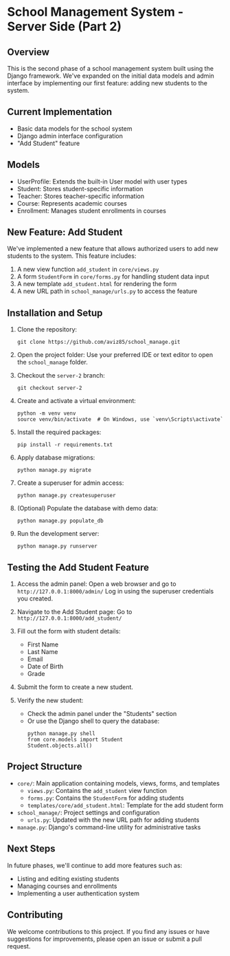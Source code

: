 # School Management System - Server Side (Part 2)

## Overview

This is the second phase of a school management system built using the Django framework. We've expanded on the initial data models and admin interface by implementing our first feature: adding new students to the system.

## Current Implementation

- Basic data models for the school system
- Django admin interface configuration
- "Add Student" feature

## Models

- UserProfile: Extends the built-in User model with user types
- Student: Stores student-specific information
- Teacher: Stores teacher-specific information
- Course: Represents academic courses
- Enrollment: Manages student enrollments in courses

## New Feature: Add Student

We've implemented a new feature that allows authorized users to add new students to the system. This feature includes:

1. A new view function `add_student` in `core/views.py`
2. A form `StudentForm` in `core/forms.py` for handling student data input
3. A new template `add_student.html` for rendering the form
4. A new URL path in `school_manage/urls.py` to access the feature

## Installation and Setup

1. Clone the repository:
   ```
   git clone https://github.com/aviz85/school_manage.git
   ```

2. Open the project folder:
   Use your preferred IDE or text editor to open the `school_manage` folder.

3. Checkout the `server-2` branch:
   ```
   git checkout server-2
   ```

4. Create and activate a virtual environment:
   ```
   python -m venv venv
   source venv/bin/activate  # On Windows, use `venv\Scripts\activate`
   ```

5. Install the required packages:
   ```
   pip install -r requirements.txt
   ```

6. Apply database migrations:
   ```
   python manage.py migrate
   ```

7. Create a superuser for admin access:
   ```
   python manage.py createsuperuser
   ```

8. (Optional) Populate the database with demo data:
   ```
   python manage.py populate_db
   ```

9. Run the development server:
   ```
   python manage.py runserver
   ```

## Testing the Add Student Feature

1. Access the admin panel:
   Open a web browser and go to `http://127.0.0.1:8000/admin/`
   Log in using the superuser credentials you created.

2. Navigate to the Add Student page:
   Go to `http://127.0.0.1:8000/add_student/`

3. Fill out the form with student details:
   - First Name
   - Last Name
   - Email
   - Date of Birth
   - Grade

4. Submit the form to create a new student.

5. Verify the new student:
   - Check the admin panel under the "Students" section
   - Or use the Django shell to query the database:
     ```
     python manage.py shell
     from core.models import Student
     Student.objects.all()
     ```

## Project Structure

- `core/`: Main application containing models, views, forms, and templates
  - `views.py`: Contains the `add_student` view function
  - `forms.py`: Contains the `StudentForm` for adding students
  - `templates/core/add_student.html`: Template for the add student form
- `school_manage/`: Project settings and configuration
  - `urls.py`: Updated with the new URL path for adding students
- `manage.py`: Django's command-line utility for administrative tasks

## Next Steps

In future phases, we'll continue to add more features such as:
- Listing and editing existing students
- Managing courses and enrollments
- Implementing a user authentication system

## Contributing

We welcome contributions to this project. If you find any issues or have suggestions for improvements, please open an issue or submit a pull request.